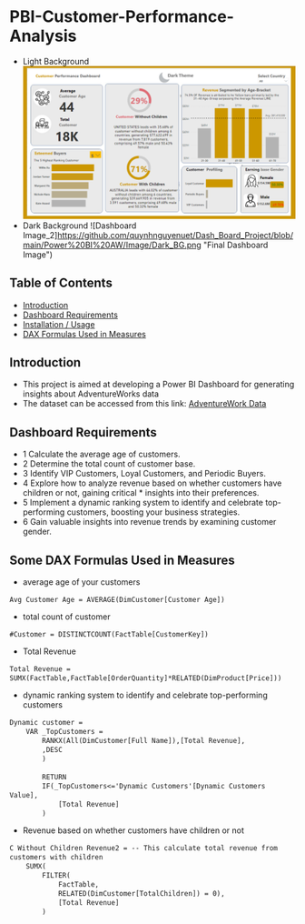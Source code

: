 # PBI-Customer-Performance-Analysis
* Light Background
![Dashboard Image_1](https://github.com/quynhnguyenuet/Dash_Board_Project/blob/main/Power%20BI%20AW/Image/Light_BG.png "Final Dashboard Image")
* Dark Background
![Dashboard Image_2]https://github.com/quynhnguyenuet/Dash_Board_Project/blob/main/Power%20BI%20AW/Image/Dark_BG.png "Final Dashboard Image")
## Table of Contents
* [Introduction](#Introduction)
* [Dashboard Requirements](#Dashboard-Requirements)
* [Installation / Usage](#Installation--Usage)
* [DAX Formulas Used in Measures](#DAX-Formulas-Used-in-Measures)
## Introduction
* This project is aimed at developing a Power BI Dashboard for generating insights about AdventureWorks data
* The dataset can be accessed from this link: [AdventureWork Data](https://github.com/quynhnguyenuet/Dash_Board_Project/blob/main/Power%20BI%20AW/AdventureWorksDW.xlsx)
## Dashboard Requirements
* 1 Calculate the average age of customers.
* 2 Determine the total count of customer base.
* 3 Identify VIP Customers, Loyal Customers, and Periodic Buyers.
* 4 Explore how to analyze revenue based on whether customers have children or not, gaining critical * insights into their preferences.
* 5 Implement a dynamic ranking system to identify and celebrate top-performing customers, boosting your business strategies.
* 6 Gain valuable insights into revenue trends by examining customer gender.
## Some DAX Formulas Used in Measures
* average age of your customers
```dax
Avg Customer Age = AVERAGE(DimCustomer[Customer Age])
```
* total count of customer
```dax
#Customer = DISTINCTCOUNT(FactTable[CustomerKey])
```
* Total Revenue
```dax
Total Revenue = SUMX(FactTable,FactTable[OrderQuantity]*RELATED(DimProduct[Price]))
```
* dynamic ranking system to identify and celebrate top-performing customers
```dax
Dynamic customer = 
    VAR _TopCustomers =
        RANKX(All(DimCustomer[Full Name]),[Total Revenue],
        ,DESC
        )
        
        RETURN
        IF(_TopCustomers<='Dynamic Customers'[Dynamic Customers Value],
            [Total Revenue]
        )
```
* Revenue based on whether customers have children or not
```dax
C Without Children Revenue2 = -- This calculate total revenue from customers with children
    SUMX(
        FILTER(
            FactTable,
            RELATED(DimCustomer[TotalChildren]) = 0),
            [Total Revenue]
        )
        
```